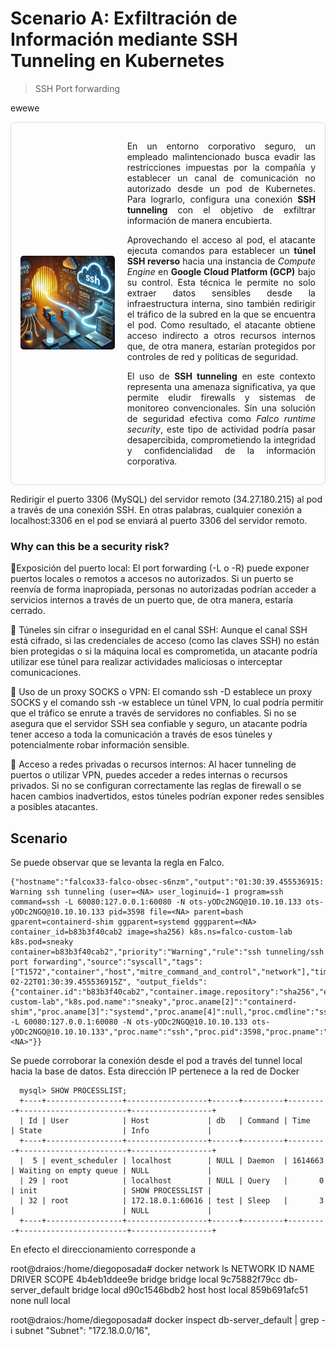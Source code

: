 # Scenario A: Exfiltración de Información mediante SSH Tunneling en Kubernetes

> SSH Port forwarding

<!-- <img src="../../assets/memoryDumping.webp" align="center" width="50%" height="50%"/> -->

<!-- <div style="text-align: center;"> -->

ewewe

<div style="display: flex; align-items: center; border: 1px solid #ddd; padding: 15px; border-radius: 8px;">
  <div style="flex: 1;">
    <img src="../../assets/ssh-port-forwarding.webp" style="max-width: 100%; height: auto; border-radius: 5px;" />
  </div>
  <div style="flex: 2; padding-left: 20px; text-align: justify;">
    <p>
      En un entorno corporativo seguro, un empleado malintencionado busca evadir las restricciones impuestas por la compañía y establecer un canal de comunicación no autorizado desde un pod de Kubernetes. Para lograrlo, configura una conexión <strong>SSH tunneling</strong> con el objetivo de exfiltrar información de manera encubierta.
    </p>
    <p>
      Aprovechando el acceso al pod, el atacante ejecuta comandos para establecer un <strong>túnel SSH reverso</strong> hacia una instancia de <em>Compute Engine</em> en <strong>Google Cloud Platform (GCP)</strong> bajo su control. Esta técnica le permite no solo extraer datos sensibles desde la infraestructura interna, sino también redirigir el tráfico de la subred en la que se encuentra el pod. Como resultado, el atacante obtiene acceso indirecto a otros recursos internos que, de otra manera, estarían protegidos por controles de red y políticas de seguridad.
    </p>
    <p>
      El uso de <strong>SSH tunneling</strong> en este contexto representa una amenaza significativa, ya que permite eludir firewalls y sistemas de monitoreo convencionales. Sin una solución de seguridad efectiva como <em>Falco runtime security</em>, este tipo de actividad podría pasar desapercibida, comprometiendo la integridad y confidencialidad de la información corporativa.
    </p>
  </div>
</div>


Redirigir el puerto 3306 (MySQL) del servidor remoto (34.27.180.215) al pod a través de una conexión SSH. En otras palabras, cualquier conexión a localhost:3306 en el pod se enviará al puerto 3306 del servidor remoto.


### Why can this be a security risk?

🔸Exposición del puerto local: El port forwarding (-L o -R) puede exponer puertos locales o remotos a accesos no autorizados. Si un puerto se reenvía de forma inapropiada, personas no autorizadas podrían acceder a servicios internos a través de un puerto que, de otra manera, estaría cerrado.

🔸 Túneles sin cifrar o inseguridad en el canal SSH: Aunque el canal SSH está cifrado, si las credenciales de acceso (como las claves SSH) no están bien protegidas o si la máquina local es comprometida, un atacante podría utilizar ese túnel para realizar actividades maliciosas o interceptar comunicaciones.

🔸 Uso de un proxy SOCKS o VPN: El comando ssh -D establece un proxy SOCKS y el comando ssh -w establece un túnel VPN, lo cual podría permitir que el tráfico se enrute a través de servidores no confiables. Si no se asegura que el servidor SSH sea confiable y seguro, un atacante podría tener acceso a toda la comunicación a través de esos túneles y potencialmente robar información sensible.

🔸 Acceso a redes privadas o recursos internos: Al hacer tunneling de puertos o utilizar VPN, puedes acceder a redes internas o recursos privados. Si no se configuran correctamente las reglas de firewall o se hacen cambios inadvertidos, estos túneles podrían exponer redes sensibles a posibles atacantes.


## Scenario



Se puede observar que se levanta la regla en Falco.

    {"hostname":"falcox33-falco-obsec-s6nzm","output":"01:30:39.455536915: Warning ssh tunneling (user=<NA> user_loginuid=-1 program=ssh command=ssh -L 60080:127.0.0.1:60080 -N ots-yODc2NGQ@10.10.10.133 ots-yODc2NGQ@10.10.10.133 pid=3598 file=<NA> parent=bash gparent=containerd-shim ggparent=systemd gggparent=<NA> container_id=b83b3f40cab2 image=sha256) k8s.ns=falco-custom-lab k8s.pod=sneaky container=b83b3f40cab2","priority":"Warning","rule":"ssh tunneling/ssh port forwarding","source":"syscall","tags":["T1572","container","host","mitre_command_and_control","network"],"time":"2025-02-22T01:30:39.455536915Z", "output_fields": {"container.id":"b83b3f40cab2","container.image.repository":"sha256","evt.time":1740187839455536915,"fd.name":null,"k8s.ns.name":"falco-custom-lab","k8s.pod.name":"sneaky","proc.aname[2]":"containerd-shim","proc.aname[3]":"systemd","proc.aname[4]":null,"proc.cmdline":"ssh -L 60080:127.0.0.1:60080 -N ots-yODc2NGQ@10.10.10.133 ots-yODc2NGQ@10.10.10.133","proc.name":"ssh","proc.pid":3598,"proc.pname":"bash","user.loginuid":-1,"user.name":"<NA>"}}



Se puede corroborar la conexión desde el pod a través del tunnel local hacia la base de datos. Esta dirección IP pertenece a la red de Docker

      mysql> SHOW PROCESSLIST;
      +----+-----------------+------------------+------+---------+---------+------------------------+------------------+
      | Id | User            | Host             | db   | Command | Time    | State                  | Info             |
      +----+-----------------+------------------+------+---------+---------+------------------------+------------------+
      |  5 | event_scheduler | localhost        | NULL | Daemon  | 1614663 | Waiting on empty queue | NULL             |
      | 29 | root            | localhost        | NULL | Query   |       0 | init                   | SHOW PROCESSLIST |
      | 32 | root            | 172.18.0.1:60616 | test | Sleep   |       3 |                        | NULL             |
      +----+-----------------+------------------+------+---------+---------+------------------------+------------------+



En efecto el direccionamiento corresponde a 

root@draios:/home/diegoposada# docker network ls
NETWORK ID     NAME                DRIVER    SCOPE
4b4eb1ddee9e   bridge              bridge    local
9c75882f79cc   db-server_default   bridge    local
d90c1546bdb2   host                host      local
859b691afc51   none                null      local



root@draios:/home/diegoposada# docker inspect db-server_default | grep -i subnet
                    "Subnet": "172.18.0.0/16",




